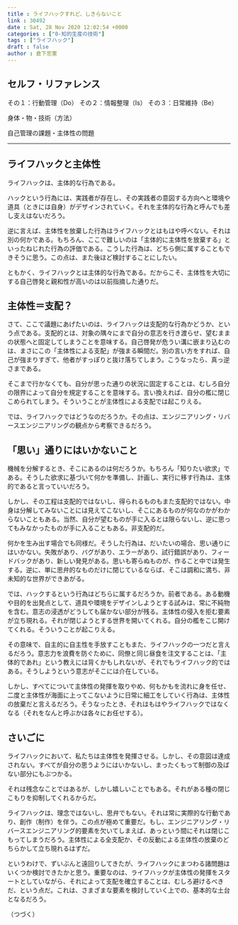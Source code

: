 ```yaml
---
title : ライフハックすれど、しきらないこと
link : 30492
date : Sat, 28 Nov 2020 12:02:54 +0000
categories : ["0-知的生産の技術"]
tags : ["ライフハック"]
draft : false
author : 倉下忠憲
---
```


<h2>セルフ・リファレンス</h2>

その１：行動管理（Do）
その２：情報整理（Is）
その３：日常維持（Be）

身体・物・技術（方法）

自己管理の課題・主体性の問題

<hr />

<h2>ライフハックと主体性</h2>

ライフハックは、主体的な行為である。

ハックという行為には、実践者が存在し、その実践者の意図する方向へと環境や道具（ときには自身）がデザインされていく。それを主体的な行為と呼んでも差し支えはないだろう。

逆に言えば、主体性を放棄した行為はライフハックとはもはや呼べない。それは別の何かである。もちろん、ここで難しいのは「主体的に主体性を放棄する」といったねじれた行為の評価である。こうした行為は、どちら側に属することもできそうに思う。この点は、また後ほど検討することにしたい。

ともかく、ライフハックとは主体的な行為である。だからこそ、主体性を大切にする自己啓発と親和性が高いのは以前指摘した通りだ。

<h2>主体性＝支配？</h2>

さて、ここで議題にあげたいのは、ライフハックは支配的な行為かどうか、という点である。支配的とは、対象の隅々にまで自分の意志を行き渡らせ、望むままの状態へと固定してしまうことを意味する。自己啓発が危うい溝に嵌まり込むのは、まさにこの「主体性による支配」が強まる瞬間だ。別の言い方をすれば、自己が強まりすぎて、他者がすっぽりと抜け落ちてしまう。こうなったら、真っ逆さまである。

そこまで行かなくても、自分が思った通りの状況に固定することは、むしろ自分の限界によって自分を規定することを意味する。言い換えれば、自分の檻に閉じこめられてしまう。そういうことが主体性による支配では起こりえる。

では、ライフハックではどうなのだろうか。その点は、エンジニアリング・リバースエンジニアリングの観点から考察できるだろう。

<h2>「思い」通りにはいかないこと</h2>

機械を分解するとき、そこにあるのは何だろうか。もちろん「知りたい欲求」である。そうした欲求に基づいて何かを準備し、計画し、実行に移す行為は、主体的であると言っていいだろう。

しかし、その工程は支配的ではないし、得られるものもまた支配的ではない。中身は分解してみないことには見えてこないし、そこにあるものが何なのかがわからないこともある。当然、自分が望むものが手に入るとは限らないし、逆に思ってもみなかったものが手に入ることもある。非支配的だ。

何かを生み出す場合でも同様だ。そうした行為は、だいたいの場合、思い通りにはいかない。失敗があり、バグがあり、エラーがあり、試行錯誤があり、フィードバックがあり、新しい発見がある。思いも寄らぬものが、作ること中では発生する。逆に、単に思弁的なものだけに閉じているならば、そこは調和に満ち、非未知的な世界ができあがる。

では、ハックするという行為はどちらに属するだろうか。前者である。ある動機や目的を出発点として、道具や環境をデザインしようとする試みは、常に不純物を含む。意志の浸透がどうしても届かない部分が残る。主体性の侵入を拒む要素が立ち現れる。それが閉じようとする世界を開いてくれる。自分の檻をこじ開けてくれる。そういうことが起こりえる。

その意味で、自主的に自主性を手放すこともまた、ライフハックの一つだと言えるだろう。意志力を浪費を防ぐために、同僚と同じ昼食を注文することは、「主体的であれ」という教えには背くかもしれないが、それでもライフハック的ではある。そうしようという意志がそこには介在している。

しかし、すべてについて主体性の発揮を取りやめ、何もかもを流れに身を任せ、二度と主体性が海面に上ってこないように日常に細工をしていく行為は、主体性の放棄だと言えるだろう。そうなったとき、それはもはやライフハックではなくなる（それをなんと呼ぶかは各々にお任せする）。

<h2>さいごに</h2>

ライフハックにおいて、私たちは主体性を発揮させる。しかし、その意図は達成されない。すべてが自分の思うようにはいかないし、まったくもって制御の及ばない部分にもぶつかる。

それは残念なことではあるが、しかし嬉しいことでもある。それがある種の閉じこもりを抑制してくれるからだ。

ライフハックは、理念ではないし、思弁でもない。それは常に実際的な行動であり、創作（制作）を伴う。この点が極めて重要だ。もし、エンジニアリング・リバースエンジニアリング的要素を欠いてしまえば、あっという間にそれは閉じこもってしまうだろう。主体性による全支配か、その反動による主体性の放棄のどちらかして立ち現れるはずだ。

というわけで、ずいぶんと遠回りしてきたが、ライフハックにまつわる諸問題はいくつか検討できたかと思う。重要なのは、ライフハックが主体性の発揮をスタートとしていながら、それによって支配を確立することは、むしろ避けるべきだ、という点だ。これは、さまざまな要素を検討していく上での、基本的な土台となるだろう。

（つづく）